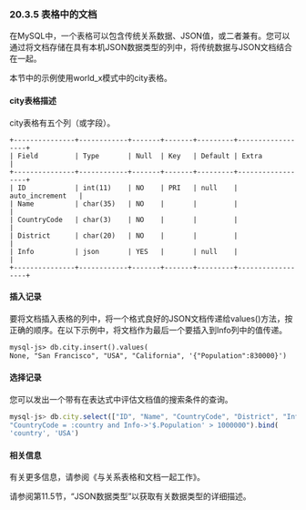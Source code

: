 ### 20.3.5 表格中的文档

在MySQL中，一个表格可以包含传统关系数据、JSON值，或二者兼有。您可以通过将文档存储在具有本机JSON数据类型的列中，将传统数据与JSON文档结合在一起。

本节中的示例使用world_x模式中的city表格。

#### city表格描述

city表格有五个列（或字段）。

```
+---------------+------------+-------+-------+---------+------------------+
| Field         | Type       | Null  | Key   | Default | Extra            |
+---------------+------------+-------+-------+---------+------------------+
| ID            | int(11)    | NO    | PRI   | null    | auto_increment   |
| Name          | char(35)   | NO    |       |         |                  |
| CountryCode   | char(3)    | NO    |       |         |                  |
| District      | char(20)   | NO    |       |         |                  |
| Info          | json       | YES   |       | null    |                  |
+---------------+------------+-------+-------+---------+------------------+
```

#### 插入记录

要将文档插入表格的列中，将一个格式良好的JSON文档传递给values()方法，按正确的顺序。在以下示例中，将文档作为最后一个要插入到Info列中的值传递。

```markdown
mysql-js> db.city.insert().values(
None, "San Francisco", "USA", "California", '{"Population":830000}')
```

#### 选择记录

您可以发出一个带有在表达式中评估文档值的搜索条件的查询。

```js
mysql-js> db.city.select(["ID", "Name", "CountryCode", "District", "Info"]).where(
"CountryCode = :country and Info->'$.Population' > 1000000").bind(
'country', 'USA')
```

#### 相关信息

有关更多信息，请参阅《与关系表格和文档一起工作》。

请参阅第11.5节，“JSON数据类型”以获取有关数据类型的详细描述。